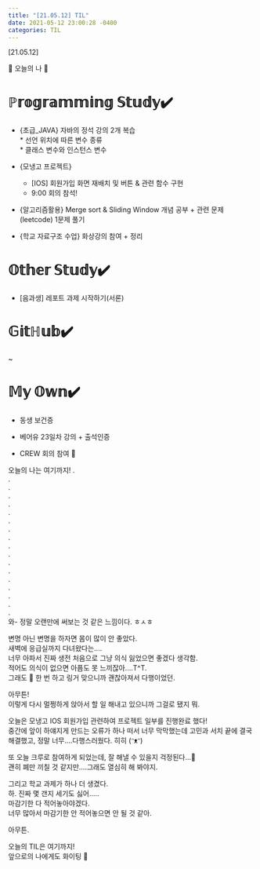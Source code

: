 ```yaml
---
title: "[21.05.12] TIL"
date: 2021-05-12 23:00:28 -0400
categories: TIL
---
```


[21.05.12]

🙌 오늘의 나 🙌

# ℙ𝕣𝕠𝕘𝕣𝕒𝕞𝕞𝕚𝕟𝕘 𝕊𝕥𝕦𝕕𝕪✔️
- {초급_JAVA} 자바의 정석 강의 2개 복습       
      * 선언 위치에 따른 변수 종류       
      * 클래스 변수와 인스턴스 변수

- {모냉고 프로젝트}       

   * [IOS] 회원가입 화면 재배치 및 버튼 & 관련 함수 구현
   * 9:00 회의 참석!

    
- {알고리즘활용} Merge sort & Sliding Window 개념 공부 + 관련 문제(leetcode) 1문제 풀기

- {학교 자료구조 수업}  화상강의 참여 + 정리
  

# 𝕆𝕥𝕙𝕖𝕣 𝕊𝕥𝕦𝕕𝕪✔️

- [음과생] 레포트 과제 시작하기(서론)

# 𝔾𝕚𝕥ℍ𝕦𝕓✔️

~


# 𝕄𝕪 𝕆𝕨𝕟✔️

- 동생 보건증  

- 베어유 23일차 강의 + 출석인증     

- CREW 회의 참여 🤭

오늘의 나는 여기까지! 
.     
.      
.      
.    
.     
.      
.       
.        
.      
.      
.       
.      
.      
.      
.      
.      
.      
.                    
와- 정말 오랜만에 써보는 것 같은 느낌이다. ㅎㅅㅎ        

변명 아닌 변명을 하자면 몸이 많이 안 좋았다.       
새벽에 응급실까지 다녀왔다는....         
너무 아파서 진짜 생전 처음으로 그냥 의식 잃었으면 좋겠다 생각함.        
적어도 의식이 없으면 아픔도 못 느끼잖아....T^T.       
그래도 🤮 한 번 하고 링거 맞으니까 괜찮아져서 다행이었던.     

아무튼!       
이렇게 다시 멀쩡하게 앉아서 할 일 해내고 있으니까 그걸로 됐지 뭐.      

오늘은 모냉고 IOS 회원가입 관련하여 프로젝트 일부를 진행완료 했다!     
중간에 앞이 하얘지게 만드는 오류가 하나 떠서 너무 막막했는데 고민과 서치 끝에 결국 해결했고, 정말 너무....다행스러웠다. 히히 (ᵔᴥᵔ)            

또 오늘 크루로 참여하게 되었는데, 잘 해낼 수 있을지 걱정된다...🤔    
괜히 폐만 끼칠 것 같지만....그래도 열심히 해 봐야지.          

그리고 학교 과제가 하나 더 생겼다.         
하. 진짜 몇 갠지 세기도 싫어.....       
마감기한 다 적어놓아야겠다.       
너무 많아서 마감기한 안 적어놓으면 안 될 것 같아.    

아무튼.

오늘의 TIL은 여기까지!       
앞으로의 나에게도 화이팅 🌸            
